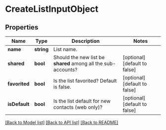 # CreateListInputObject

## Properties
Name | Type | Description | Notes
------------ | ------------- | ------------- | -------------
**name** | **string** | List name. | 
**shared** | **bool** | Should the new list be **shared** among all the sub-accounts? | [optional] [default to false]
**favorited** | **bool** | Is the list favorited? Default is false. | [optional] [default to false]
**isDefault** | **bool** | Is the list default for new contacts (web only)? | [optional] [default to false]

[[Back to Model list]](../README.md#documentation-for-models) [[Back to API list]](../README.md#documentation-for-api-endpoints) [[Back to README]](../README.md)


